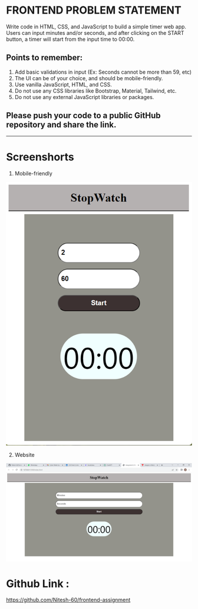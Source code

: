 # FRONTEND PROBLEM STATEMENT

Write code in HTML, CSS, and JavaScript to build a simple timer web app. Users can input minutes and/or seconds, and after clicking on the START button, a timer will start from the input time to 00:00.

## Points to remember:

1. Add basic validations in input (Ex: Seconds cannot be more than 59, etc)
2. The UI can be of your choice, and should be mobile-friendly.
3. Use vanilla JavaScript, HTML, and CSS.
4. Do not use any CSS libraries like Bootstrap, Material, Tailwind, etc.
5. Do not use any external JavaScript libraries or packages.

## Please push your code to a public GitHub repository and share the link.

-------------------------------------------------------------------------
# Screenshorts

1. Mobile-friendly

![Mobile-friendly](images\mobile.png) 

2. Website 

![Website](images\website.png) 

# Github Link : 
https://github.com/Nitesh-60/frontend-assignment